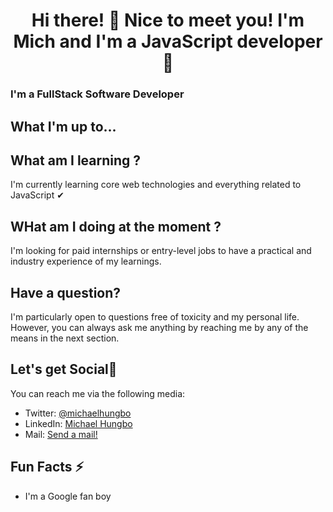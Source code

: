 <h1 align="center">Hi there! 👋 Nice to meet you! I'm Mich and I'm a JavaScript developer 🎉
</h1>


### I'm a FullStack Software Developer

## What I'm up to...

## What am I learning ?

I'm currently learning core web technologies and everything related to JavaScript ✔

## WHat am I doing at the moment ?

I'm looking for paid internships or entry-level jobs to have a practical and industry experience of my learnings.

## Have a question?

I'm particularly open to questions free of toxicity and my personal life. However, you can always ask me anything by reaching me by any of the means in the next section.

## Let's get Social💬

You can reach me via the following media:

- Twitter: [@michaelhungbo](https://twitter.com/michaelhungbo)
- LinkedIn: [Michael Hungbo](https://linkedin.com/in/a)
- Mail: [Send a mail!](mailto:hungbomichael@gmail.com)

## Fun Facts ⚡

- I'm a Google fan boy
